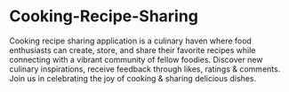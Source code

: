 # Cooking-Recipe-Sharing
Cooking recipe sharing application is a culinary haven where food enthusiasts can create, store, and share their favorite recipes while connecting with a vibrant community of fellow foodies. Discover new culinary inspirations, receive feedback through likes, ratings &amp; comments. Join us in celebrating the joy of cooking &amp; sharing delicious dishes. 
